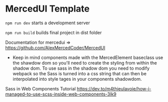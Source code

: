 # MercedUI Template

`npm run dev` starts a development server

`npm run build` builds final project in dist folder

Documentation for mercedui => https://github.com/AlexMercedCoder/MercedUI

- Keep in mind components made with the MercedElement baseclass use the shawdow dom so you'll need to create the styling from within the shadow dom. To use sass in the shadow dom you need to modify webpack so the Sass is turned into a css string that can then be interpolated into style tages in your components shadowdom.

Sass in Web Components Tutorial
https://dev.to/m4thieulavoie/how-i-managed-to-use-scss-inside-web-components-3lk9
